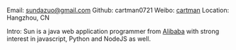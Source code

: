 Email:    sundazuo@gmail.com
Github: cartman0721
Weibo: [cartman](http://weibo.com/u/1574501871)
Location: Hangzhou, CN

Intro:  Sun is a java web application programmer from [Alibaba](http://www.alibaba.com/) with strong interest in javascript, Python and NodeJS as well. 
